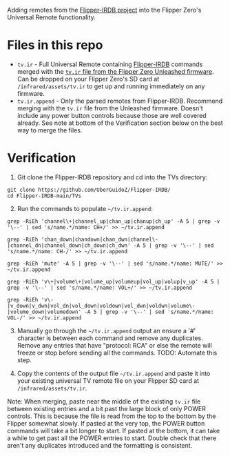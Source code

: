 Adding remotes from the [Flipper-IRDB project](https://github.com/UberGuidoZ/Flipper-IRDB/tree/main/TVs) into the Flipper Zero's Universal Remote functionality.

# Files in this repo

- `tv.ir` - Full Universal Remote containing [Flipper-IRDB](https://github.com/UberGuidoZ/Flipper-IRDB/tree/main/TVs) commands merged with the [`tv.ir` file from the Flipper Zero Unleashed firmware](https://github.com/Eng1n33r/flipperzero-firmware/blob/dev/assets/resources/infrared/assets/tv.ir). Can be dropped on your Flipper Zero's SD card at `/infrared/assets/tv.ir` to get up and running immediately on any firmware.
- `tv.ir.append` - Only the parsed remotes from Flipper-IRDB. Recommend merging with the `tv.ir` file from the Unleashed firmware. Doesn't include any power button controls because those are well covered already. See note at bottom of the Verification section below on the best way to merge the files.

# Verification

1. Git clone the Flipper-IRDB repository and cd into the TVs directory:

```
git clone https://github.com/UberGuidoZ/Flipper-IRDB/
cd Flipper-IRDB-main/TVs
```

2. Run the commands to populate `~/tv.ir.append`:

```
grep -RiEh 'channel\+|channel_up|chan_up|chanup|ch_up' -A 5 | grep -v '\--' | sed 's/name.*/name: CH+/' >> ~/tv.ir.append

grep -RiEh 'chan_down|chandown|chan_dwn|channel\-|channel_dn|channel_down|ch_down|ch_dwn' -A 5 | grep -v '\--' | sed 's/name.*/name: CH-/' >> ~/tv.ir.append

grep -RiEh 'mute' -A 5 | grep -v '\--' | sed 's/name.*/name: MUTE/' >> ~/tv.ir.append

grep -RiEh 'v\+|volume\+|volume_up|volumeup|vol_up|volup|v_up' -A 5 | grep -v '\--' | sed 's/name.*/name: VOL+/' >> ~/tv.ir.append

grep -RiEh 'v\-|v_down|v_dwn|vol_dn|vol_down|voldown|vol_dwn|voldwn|volume\-|volume_down|volumedown' -A 5 | grep -v '\--' | sed 's/name.*/name: VOL-/' >> ~/tv.ir.append
```

3. Manually go through the `~/tv.ir.append` output an ensure a '#' character is between each command and remove any duplicates. Remove any entries that have "protocol: RCA" or else the remote will freeze or stop before sending all the commands. TODO: Automate this step.

4. Copy the contents of the output file `~/tv.ir.append` and paste it into your existing universal TV remote file on your Flipper SD card at `/infrared/assets/tv.ir`.

Note: When merging, paste near the middle of the existing `tv.ir` file between existing entries and a bit past the large block of only POWER controls. This is because the file is read from the top to the bottom by the Flipper somewhat slowly. If pasted at the very top, the POWER button commands will take a bit longer to start. If pasted at the bottom, it can take a while to get past all the POWER entries to start. Double check that there aren't any duplicates introduced and the formatting is consistent.
